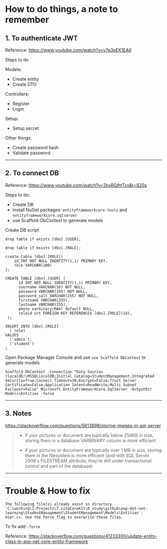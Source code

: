 # How to do things, a note to remember

## 1. To authenticate JWT

Reference: https://www.youtube.com/watch?v=v7q3pEK1EA0

Steps to do

Models: 
- Create entity
- Create DTO

Controllers:
- Register
- Login

Setup: 
- Setup secret

Other things:
- Create password hash 
- Validate password

---

## 2. To connect DB

Reference: https://www.youtube.com/watch?v=2bsRQIhtTxs&t=820s

Steps to do:
- Create DB
- Install NuGet packages: `entityframeworkcore.tools` and `entityframeworkcore.sqlserver`
- use Scaffold-DbContext to generate models


Create DB script

```
drop table if exists [dbo].[USER];

drop table if exists [dbo].[ROLE];

create table [dbo].[ROLE](
    id INT NOT NULL IDENTITY(1,1) PRIMARY KEY,
    role VARCHAR(100)
);

CREATE TABLE [dbo].[USER] (
      id INT NOT NULL IDENTITY(1,1) PRIMARY KEY, 
      username VARCHAR(50) NOT NULL,
      password VARCHAR(255) NOT NULL,
      password_salt VARCHAR(255) NOT NULL,
      firstname VARCHAR(255),
      lastname VARCHAR(255),
      photo varbinary(MAX) default NULL,
      roleid int FOREIGN KEY REFERENCES [dbo].[ROLE](id),
 );

INSERT INTO [dbo].[ROLE] 
  ( role)
VALUES
  ('admin'), 
  ('student')
;

```

Open Package Manager Console and use `use Scaffold-DbContext` to generate models

```
Scaffold-DbContext -Connection "Data Source=(localdb)\MSSQLLocalDB;Initial Catalog=StudentManagement;Integrated Security=True;Connect Timeout=30;Encrypt=False;Trust Server Certificate=False;Application Intent=ReadWrite;Multi Subnet Failover=False" Microsoft.EntityFrameworkCore.SqlServer -OutputDir Models\Entities -force
```

---
## 3. Notes

https://stackoverflow.com/questions/5613898/storing-images-in-sql-server

> - if your pictures or document are typically below 256KB in size, storing them in a database VARBINARY column is more efficient
>
> - if your pictures or document are typically over 1 MB in size, storing them in the filesystem is more efficient (and with SQL Server 2008's FILESTREAM attribute, they're still under transactional control and part of the database)

---

# Trouble & How to fix

```
The following file(s) already exist in directory 'C:\working\2.Projects\7.siteCoreK11\0_study\github\asp-dot-net-learning\StudentManagement\StudentManagement\Models\Entities': User.cs. Use the Force flag to overwrite these files.
```

To fix add `-force`

Reference: https://stackoverflow.com/questions/41233300/update-entity-class-in-asp-net-core-entity-framework
